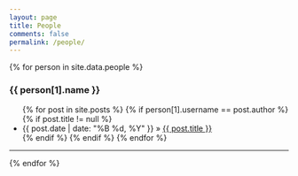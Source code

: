 ```yaml
---
layout: page
title: People
comments: false
permalink: /people/
---
```


<div id="people">
{% for person in site.data.people %}
<h3 id="{{ username }}">{{ person[1].name }}</h3>
<ul class="posts">
{% for post in site.posts %}
{% if person[1].username == post.author %}
{% if post.title != null %}
<li itemscope><span class="entry-date"><time datetime="{{ post.date | date_to_xmlschema }}" itemprop="datePublished">{{ post.date | date: "%B %d, %Y" }}</time></span> &raquo; <a href="{{ site.baseurl }}{{ post.url | remove: '/'}}">{{ post.title }}</a></li>
{% endif %}
{% endif %}
{% endfor %}
</ul>
<hr>
{% endfor %}
</div>

